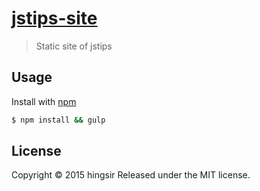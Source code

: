 # [jstips-site](https://hingsir.github.io/jstips-site/dist/tips/)

> Static site of jstips

## Usage

Install with [npm](https://www.npmjs.com/)

```sh
$ npm install && gulp
```
## License

Copyright © 2015 hingsir
Released under the MIT license.
